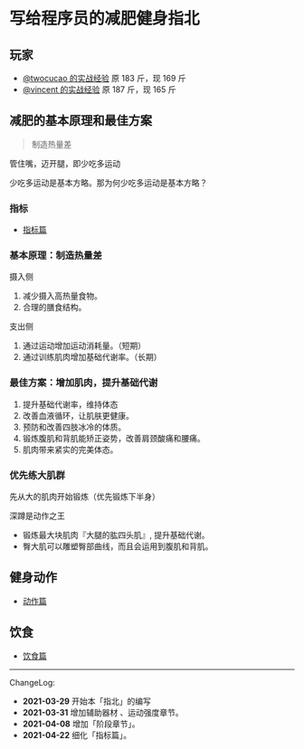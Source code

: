 # 写给程序员的减肥健身指北

## 玩家

- [@twocucao 的实战经验](./players/twocucao.md) 原 183 斤，现 169 斤
- [@vincent 的实战经验](./players/vincent.md) 原 187 斤，现 165 斤

## 减肥的基本原理和最佳方案

> 制造热量差

管住嘴，迈开腿，即少吃多运动

少吃多运动是基本方略。那为何少吃多运动是基本方略？

### 指标

- [指标篇](./recipes/指标篇.md)

### 基本原理：制造热量差

摄入侧

1. 减少摄入高热量食物。
2. 合理的膳食结构。

支出侧

1. 通过运动增加运动消耗量。（短期）
2. 通过训练肌肉增加基础代谢率。（长期）

### 最佳方案：增加肌肉，提升基础代谢

1. 提升基础代谢率，维持体态
2. 改善血液循环，让肌肤更健康。
3. 预防和改善四肢冰冷的体质。
4. 锻炼腹肌和背肌能矫正姿势，改善肩颈酸痛和腰痛。
5. 肌肉带来紧实的完美体态。

### 优先练大肌群

先从大的肌肉开始锻炼（优先锻炼下半身）

深蹲是动作之王

- 锻炼最大块肌肉『大腿的肱四头肌』, 提升基础代谢。
- 臀大肌可以雕塑臀部曲线，而且会运用到腹肌和背肌。

## 健身动作

- [动作篇](./recipes/动作篇.md)

## 饮食

- [饮食篇](./recipes/饮食篇.md)

---

ChangeLog:

- **2021-03-29** 开始本「指北」的编写
- **2021-03-31** 增加辅助器材 、运动强度章节。
- **2021-04-08** 增加「阶段章节」。
- **2021-04-22** 细化「指标篇」。
